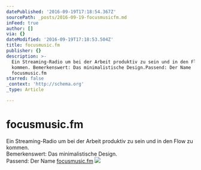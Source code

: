 ```yaml
---
datePublished: '2016-09-19T17:18:54.367Z'
sourcePath: _posts/2016-09-19-focusmusicfm.md
inFeed: true
author: []
via: {}
dateModified: '2016-09-19T17:18:53.504Z'
title: focusmusic.fm
publisher: {}
description: >-
  Ein Streaming-Radio um bei der Arbeit produktiv zu sein und in den Flow zu
  kommen. Bemerkenswert: Das minimalistische Design.Passend: Der Name
  focusmusic.fm
starred: false
_context: 'http://schema.org'
_type: Article

---
```

# focusmusic.fm

Ein Streaming-Radio um bei der Arbeit produktiv zu sein und in den Flow zu kommen.   
Bemerkenswert: Das minimalistische Design.  
Passend: Der Name [focusmusic.fm][0]
![](https://the-grid-user-content.s3-us-west-2.amazonaws.com/1c8a4882-e2df-4055-b7f9-5edd7020832a.jpg)

[0]: http://focusmusic.fm/